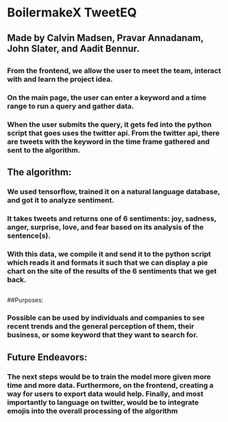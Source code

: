 # BoilermakeX TweetEQ
## Made by Calvin Madsen, Pravar Annadanam, John Slater, and Aadit Bennur.

##
### From the frontend, we allow the user to meet the team, interact with and learn the project idea.
### On the main page, the user can enter a keyword and a time range to run a query and gather data.
### When the user submits the query, it gets fed into the python script that goes uses the twitter api. From the twitter api, there are tweets with the keyword in the time frame gathered and sent to the algorithm.
##
## The algorithm:
### We used tensorflow, trained it on a natural language database, and got it to analyze sentiment.
### It takes tweets and returns one of 6 sentiments: joy, sadness, anger, surprise, love, and fear based on its analysis of the sentence(s).
### With this data, we compile it and send it to the python script which reads it and formats it such that we can display a pie chart on the site of the results of the 6 sentiments that we get back.
##

##Purposes:
### Possible can be used by individuals and companies to see recent trends and the general perception of them, their business, or some keyword that they want to search for. 

##
## Future Endeavors:
### The next steps would be to train the model more given more time and more data. Furthermore, on the frontend, creating a way for users to export data would help. Finally, and most importantly to language on twitter, would be to integrate emojis into the overall processing of the algorithm
